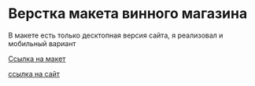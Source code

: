 # Верстка макета винного магазина
В макете есть только десктопная версия сайта, я реализовал и мобильный вариант

[Ссылка на макет](https://www.figma.com/file/HdzwZukEAy32yrqYpI2FMz/Templates-17.-More-on-Figma.info-Copy
)

[ссылка на сайт](https://nexxer.github.io/Wine/)